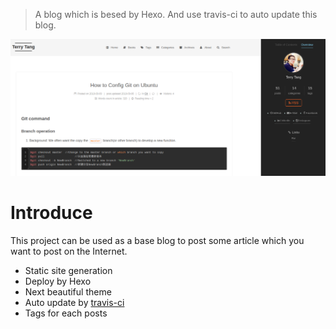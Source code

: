 > A blog which is besed by Hexo. And use travis-ci to auto update this blog.

![](/images/in-post/README/2018-09-06-16-53-48.png)

# Introduce
This project can be used as a base blog to post some article which you want to post on the Internet.
- Static site generation
- Deploy by Hexo
- Next beautiful theme
- Auto update by [travis-ci](https://travis-ci.org/)
- Tags for each posts

